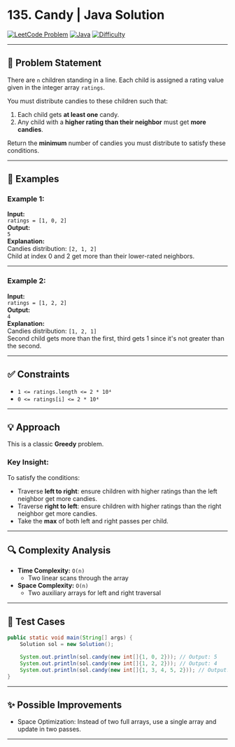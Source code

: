 # 135. Candy | Java Solution

[![LeetCode Problem](https://img.shields.io/badge/LeetCode-135.%20Candy-blue)](https://leetcode.com/problems/candy/)
[![Java](https://img.shields.io/badge/Language-Java-orange)](https://www.java.com/)
[![Difficulty](https://img.shields.io/badge/Difficulty-Hard-red)]()

---

## 🧩 Problem Statement

There are `n` children standing in a line. Each child is assigned a rating value given in the integer array `ratings`.

You must distribute candies to these children such that:

1. Each child gets **at least one** candy.
2. Any child with a **higher rating than their neighbor** must get **more candies**.

Return the **minimum** number of candies you must distribute to satisfy these conditions.

---

## 🧠 Examples

### Example 1:

**Input:**  
`ratings = [1, 0, 2]`  
**Output:**  
`5`  
**Explanation:**  
Candies distribution: `[2, 1, 2]`  
Child at index 0 and 2 get more than their lower-rated neighbors.

---

### Example 2:

**Input:**  
`ratings = [1, 2, 2]`  
**Output:**  
`4`  
**Explanation:**  
Candies distribution: `[1, 2, 1]`  
Second child gets more than the first, third gets 1 since it's not greater than the second.

---

## ✅ Constraints

- `1 <= ratings.length <= 2 * 10⁴`
- `0 <= ratings[i] <= 2 * 10⁴`

---

## 💡 Approach

This is a classic **Greedy** problem.

### Key Insight:
To satisfy the conditions:
- Traverse **left to right**: ensure children with higher ratings than the left neighbor get more candies.
- Traverse **right to left**: ensure children with higher ratings than the right neighbor get more candies.
- Take the **max** of both left and right passes per child.

---

## 🔍 Complexity Analysis

- **Time Complexity:** `O(n)`  
  - Two linear scans through the array
- **Space Complexity:** `O(n)`  
  - Two auxiliary arrays for left and right traversal

---

## 🧪 Test Cases

```java
public static void main(String[] args) {
    Solution sol = new Solution();

    System.out.println(sol.candy(new int[]{1, 0, 2})); // Output: 5
    System.out.println(sol.candy(new int[]{1, 2, 2})); // Output: 4
    System.out.println(sol.candy(new int[]{1, 3, 4, 5, 2})); // Output: 11
}
```

---

## ✨ Possible Improvements

- Space Optimization: Instead of two full arrays, use a single array and update in two passes.
 
 ---